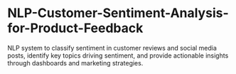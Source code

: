# NLP-Customer-Sentiment-Analysis-for-Product-Feedback
NLP system to classify sentiment in customer reviews and social media posts, identify key topics driving sentiment, and provide actionable insights through dashboards and marketing strategies.
